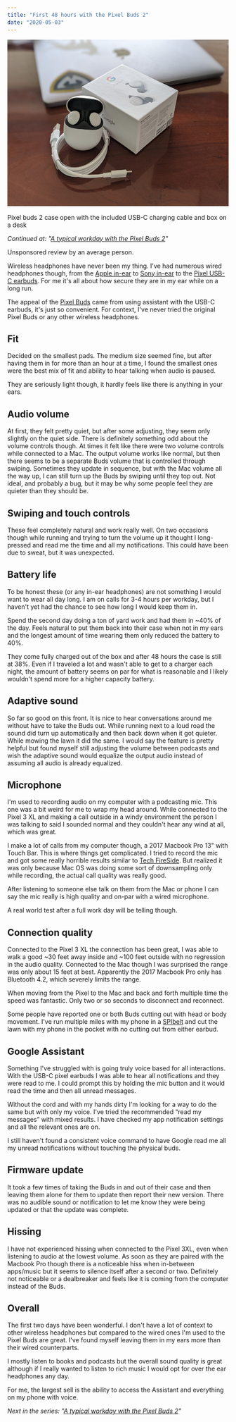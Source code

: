 ```yaml
---
title: "First 48 hours with the Pixel Buds 2"
date: "2020-05-03"
---
```


![Photo of pixel buds](/images/google-pixel-buds-2.jpg)

Pixel buds 2 case open with the included USB-C charging cable and box on a desk

_Continued at: "[A typical workday with the Pixel Buds 2](https://nickdenardis.com/2020/05/05/a-typical-workday-with-the-pixel-buds-2/)"_

Unsponsored review by an average person.

Wireless headphones have never been my thing. I've had numerous wired headphones though, from the [Apple in-ear](https://www.apple.com/ie-business/shop/product/ME186ZM/B/apple-in-ear-headphones-with-remote-and-mic) to [Sony in-ear](https://www.amazon.com/Sony-MDRXB50AP-Extra-Earbud-Headset/dp/B00JRD13T8) to the [Pixel USB-C earbuds](https://store.google.com/us/product/usb_c_earbuds). For me it's all about how secure they are in my ear while on a long run.

The appeal of the [Pixel Buds](https://store.google.com/us/product/pixel_buds) came from using assistant with the USB-C earbuds, it's just so convenient. For context, I've never tried the original Pixel Buds or any other wireless headphones.

## Fit

Decided on the smallest pads. The medium size seemed fine, but after having them in for more than an hour at a time, I found the smallest ones were the best mix of fit and ability to hear talking when audio is paused.

They are seriously light though, it hardly feels like there is anything in your ears.

## Audio volume

At first, they felt pretty quiet, but after some adjusting, they seem only slightly on the quiet side. There is definitely something odd about the volume controls though. At times it felt like there were two volume controls while connected to a Mac. The output volume works like normal, but then there seems to be a separate Buds volume that is controlled through swiping. Sometimes they update in sequence, but with the Mac volume all the way up, I can still turn up the Buds by swiping until they top out. Not ideal, and probably a bug, but it may be why some people feel they are quieter than they should be.

## Swiping and touch controls

These feel completely natural and work really well. On two occasions though while running and trying to turn the volume up it thought I long-pressed and read me the time and all my notifications. This could have been due to sweat, but it was unexpected.

## Battery life

To be honest these (or any in-ear headphones) are not something I would want to wear all day long. I am on calls for 3-4 hours per workday, but I haven't yet had the chance to see how long I would keep them in.

Spend the second day doing a ton of yard work and had them in ~40% of the day. Feels natural to put them back into their case when not in my ears and the longest amount of time wearing them only reduced the battery to 40%.

They come fully charged out of the box and after 48 hours the case is still at 38%. Even if I traveled a lot and wasn't able to get to a charger each night, the amount of battery seems on par for what is reasonable and I likely wouldn't spend more for a higher capacity battery.

## Adaptive sound

So far so good on this front. It is nice to hear conversations around me without have to take the Buds out. While running next to a loud road the sound did turn up automatically and then back down when it got quieter. While mowing the lawn it did the same. I would say the feature is pretty helpful but found myself still adjusting the volume between podcasts and wish the adaptive sound would equalize the output audio instead of assuming all audio is already equalized.

## Microphone

I'm used to recording audio on my computer with a podcasting mic. This one was a bit weird for me to wrap my head around. While connected to the Pixel 3 XL and making a call outside in a windy environment the person I was talking to said I sounded normal and they couldn't hear any wind at all, which was great.

I make a lot of calls from my computer though, a 2017 Macbook Pro 13" with Touch Bar. This is where things get complicated. I tried to record the mic and got some really horrible results similar to [Tech FireSide](https://www.youtube.com/watch?v=PcqkhyYvpa8). But realized it was only because Mac OS was doing some sort of downsampling only while recording, the actual call quality was really good.

After listening to someone else talk on them from the Mac or phone I can say the mic really is high quality and on-par with a wired microphone.

A real world test after a full work day will be telling though.

## Connection quality

Connected to the Pixel 3 XL the connection has been great, I was able to walk a good ~30 feet away inside and ~100 feet outside with no regression in the audio quality. Connected to the Mac though I was surprised the range was only about 15 feet at best. Apparently the 2017 Macbook Pro only has Bluetooth 4.2, which severely limits the range.

When moving from the Pixel to the Mac and back and forth multiple time the speed was fantastic. Only two or so seconds to disconnect and reconnect.

Some people have reported one or both Buds cutting out with head or body movement. I've run multiple miles with my phone in a [SPIbelt](https://spibelt.com/) and cut the lawn with my phone in the pocket with no cutting out from either earbud.

## Google Assistant

Something I've struggled with is going truly voice based for all interactions. With the USB-C pixel earbuds I was able to hear all notifications and they were read to me. I could prompt this by holding the mic button and it would read the time and then all unread messages.

Without the cord and with my hands dirty I'm looking for a way to do the same but with only my voice. I've tried the recommended “read my messages” with mixed results. I have checked my app notification settings and all the relevant ones are on.

I still haven't found a consistent voice command to have Google read me all my unread notifications without touching the physical buds.

## Firmware update

It took a few times of taking the Buds in and out of their case and then leaving them alone for them to update then report their new version. There was no audible sound or notification to let me know they were being updated or that the update was complete.

## Hissing

I have not experienced hissing when connected to the Pixel 3XL, even when listening to audio at the lowest volume. As soon as they are paired with the Macbook Pro though there is a noticeable hiss when in-between apps/music but it seems to silence itself after a second or two. Definitely not noticeable or a dealbreaker and feels like it is coming from the computer instead of the Buds.

## Overall

The first two days have been wonderful. I don't have a lot of context to other wireless headphones but compared to the wired ones I'm used to the Pixel Buds are great. I've found myself leaving them in my ears more than their wired counterparts.

I mostly listen to books and podcasts but the overall sound quality is great although if I really wanted to listen to rich music I would opt for over the ear headphones any day.

For me, the largest sell is the ability to access the Assistant and everything on my phone with voice.

_Next in the series: "[A typical workday with the Pixel Buds 2](https://nickdenardis.com/2020/05/05/a-typical-workday-with-the-pixel-buds-2/)"_
